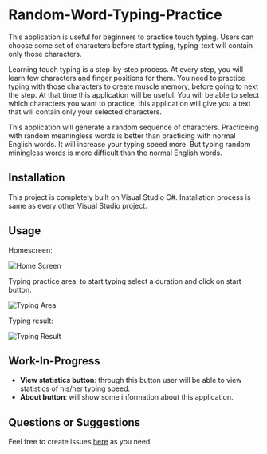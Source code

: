# Random-Word-Typing-Practice
This application is useful for beginners to practice touch typing. Users can choose some set of characters before start typing, typing-text will contain only those characters.

Learning touch typing is a step-by-step process. At every step, you will learn few characters and finger positions for them. You need to practice typing with those characters to create muscle memory, before going to next the step. At that time this application will be useful. You will be able to select which characters you want to practice, this application will give you a text that will contain only your selected characters.

This application will generate a random sequence of characters. Practiceing with random meaningless words is better than practicing with normal English words. It will increase your typing speed more. But typing random miningless words is more difficult than the normal English words.

## Installation
This project is completely built on Visual Studio C#. Installation process is same as every other Visual Studio project.

## Usage
Homescreen:

![Home Screen](/Screenshot/homescreen.png)

Typing practice area: to start typing select a duration and click on start button.

![Typing Area](/Screenshot/typing.png)

Typing result:

![Typing Result](/Screenshot/typing-result.png)

## Work-In-Progress
* **View statistics button**: through this button user will be able to view statistics of his/her typing speed.
* **About button**: will show some information about this application.

## Questions or Suggestions
Feel free to create issues [here](https://github.com/Rupak-Paul/Random-Word-Typing-Practice/issues) as you need.
